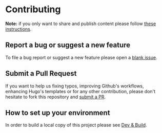 # Contributing

**Note:** if you only want to share and publish content please follow [these instructions](content/contribute.md).

## Report a bug or suggest a new feature

To file a bug report or suggest a new feature please open a [blank issue](https://github.com/sre-paris/reliability.re/issues/new).

## Submit a Pull Request

If you want to help us fixing typos, improving Github's workflows, enhancing Hugo's templates or for any other contribution, please don't hesitate to fork this repository and [submit a PR](https://opensource.com/article/19/7/create-pull-request-github).


## How to set up your environment

In order to build a local copy of this project please see [Dev & Build](README.md#dev--build).
